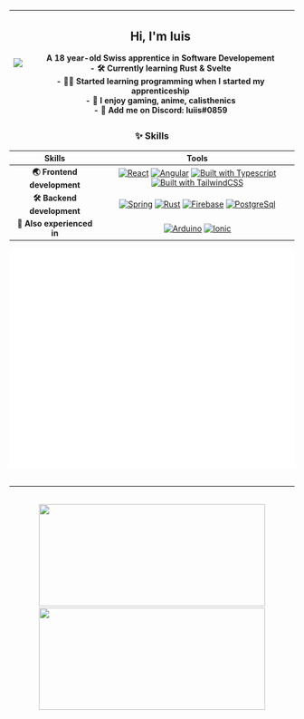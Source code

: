 <div>
  <div width="100%" text-align="left">
    <div>
       
      
  


| <img src="miyamotomusashi.gif" width="500em" height="auto"/>    | <h2>Hi, I'm luis</h2> A 18 year-old Swiss apprentice in Software Developement <br>  - 🛠 Currently learning Rust & Svelte <br> - 👨‍💻 Started learning programming when I started my apprenticeship <br> - 📡 I enjoy gaming, anime, calisthenics <br> - 👋 Add me on Discord: luiis#0859 |
| ------------- | ------------- |


    
  </div>
  
    
  <div align="center" width="45%">
  
  ### ✨ Skills
  
  | Skills | Tools |
  |  :-:   |  :-:  |
  | **🌏 Frontend development** | [![React](https://img.shields.io/badge/-React-61dafb?style=for-the-badge&logo=react&logoColor=black)](https://reactjs.org/) [![Angular](https://img.shields.io/badge/-Angular-dd0031?style=for-the-badge&logo=angular&logoColor=white)](https://angular.io/) [![Built with Typescript](https://img.shields.io/badge/-Typescript-2f74c0?style=for-the-badge&logo=typescript&logoColor=white)](https://www.typescriptlang.org/) [![Built with TailwindCSS](https://img.shields.io/badge/-Tailwind-38bdf8?style=for-the-badge&logo=tailwindcss&logoColor=white)](https://tailwindcss.com/)|
  | **🛠 Backend development** | [![Spring](https://img.shields.io/badge/-Spring-6db33f?style=for-the-badge&logo=springboot&logoColor=white)](https://spring.io/) [![Rust](https://img.shields.io/badge/-Rust-ea4800?style=for-the-badge&logo=rust&logoColor=white)](https://www.rust-lang.org/) [![Firebase](https://img.shields.io/badge/-Firebase-ffa000?style=for-the-badge&logo=firebase&logoColor=white)](https://firebase.google.com/) [![PostgreSql](https://img.shields.io/badge/-PostgreSQL-4169e1?style=for-the-badge&logo=postgresql&logoColor=white)](https://firebase.google.com/)|
  | **🔮 Also experienced in** | [![Arduino](https://img.shields.io/badge/-Arduino-00979d?style=for-the-badge&logo=arduino&logoColor=white)](https://www.arduino.cc/) [![Ionic](https://img.shields.io/badge/-Ionic-3880ff?style=for-the-badge&logo=ionic&logoColor=white)](https://ionicframework.com/)|
  
  
  ![Metrics](github-metrics.svg) 
  <br>
  <br>
  <hr>
  <br>
  <img height="180em" width="400em" src="https://github-readme-stats.vercel.app/api?username=musash1&theme=tokyonight&show_icons=true">
  <img height="180em" width="400em" src="https://github-readme-stats.vercel.app/api/top-langs/?username=musash1&theme=tokyonight&show_icons=true&layout=compact&hide=html,css,ejs,lua,shell&exclude_repo=dotfiles">

  </div>
</div>
